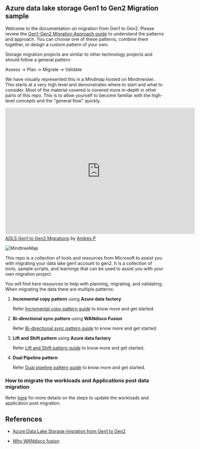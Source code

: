 ## Azure data lake storage Gen1 to Gen2 Migration sample

Welcome to the documentation on migration from Gen1 to Gen2. Please review the [Gen1-Gen2 Migration Approach guide](https://docs.microsoft.com/en-us/azure/storage/blobs/data-lake-storage-migrate-gen1-to-gen2) to understand the patterns and approach. You can choose one of these patterns, combine them together, or design a custom pattern of your own.

Storage migration projects are similar to other technology projects and should follow a general pattern:

Assess -> Plan -> Migrate -> Validate

We have visually represented this in a Mindmap hosted on Mindmeister. This starts at a very high level and demonstrates where to start and what to consider. Most of the material covered is covered more in-depth in other parts of this repo. This is to allow yourself to become familiar with the high-level concepts and the "general flow" quickly.

<iframe width="600" height="400" frameborder="0" src="https://www.mindmeister.com/maps/public_map_shell/1857393315/adls-gen1-to-gen2-migrations?width=600&height=400&z=auto&t=a4ffTlBIX6&presentation=1" scrolling="no" style="overflow: hidden; margin-bottom: 5px;">Your browser is not able to display frames. Please visit <a href="https://www.mindmeister.com/1857393315/adls-gen1-to-gen2-migrations?t=a4ffTlBIX6" target="_blank">ADLS Gen1 to Gen2 Migrations</a> on MindMeister.</iframe><div class="mb-5"><a href="https://www.mindmeister.com/1857393315/adls-gen1-to-gen2-migrations?t=a4ffTlBIX6" target="_blank">ADLS Gen1 to Gen2 Migrations</a> by <a href="https://www.mindmeister.com/users/channel/60151929" target="_blank">Andrés P</a></div>
</iframe>

![MindtreeMap](https://mm.tt/1857393315?t=a4ffTlBIX6)

This repo is a collection of tools and resources from Microsoft to assist you with migrating your data lake gen1 account to gen2. It is a collection of tools, sample scripts, and learnings that can be used to assist you with your own migration project. 

You will find here resources to help with planning, migrating, and validating. When migrating the data there are multiple patterns:

1. **Incremental copy pattern** using **Azure data factory**

   Refer [Incremental copy pattern guide](https://github.com/rukmani-msft/adlsgen1togen2migrationsamples/blob/master/src/Incremental/README.md) to know more and get started.

2. **Bi-directional sync pattern** using **WANdisco Fusion**

   Refer [Bi-directional sync pattern guide](https://github.com/rukmani-msft/adlsgen1togen2migrationsamples/blob/master/src/Bi-directional/README.md) to know more and get started.
   
3. **Lift and Shift pattern** using **Azure data factory**

   Refer [Lift and Shift pattern guide](https://github.com/rukmani-msft/adlsgen1togen2migrationsamples/blob/master/src/Lift%20and%20Shift/README.md) to know more and get started.
   
4. **Dual Pipeline pattern** 

   Refer [Dual pipeline pattern guide](https://github.com/rukmani-msft/adlsgen1togen2migrationsamples/blob/master/src/Dual%20pipeline/README.md) to know more and get started.

### How to migrate the workloads and Applications post data migration

   Refer [here](https://github.com/rukmani-msft/adlsgen1togen2migrationsamples/tree/master/src/Application%20Update) for more details on the steps to update the workloads and application post migration.
   
## References

* [Azure Data Lake Storage migration from Gen1 to Gen2 ](https://docs.microsoft.com/en-us/azure/storage/blobs/data-lake-storage-migrate-gen1-to-gen2)

* [Why WANdisco fusion](https://docs.wandisco.com/bigdata/wdfusion/adls/)

